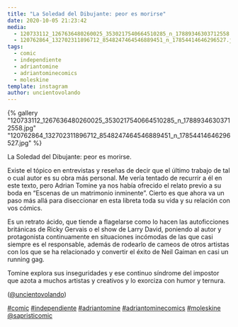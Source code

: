 ```yaml
---
title: "La Soledad del Dibujante: peor es morirse"
date: 2020-10-05 21:23:42
media: 
  - 120733112_1267636480260025_3530217540664510285_n_17889346303712558.jpg
  - 120762864_132702311896712_8548247464546889451_n_17854414646296527.jpg
tags: 
  - comic
  - independiente
  - adriantomine
  - adriantominecomics
  - moleskine
template: instagram
author: uncientovolando
---
```


{% gallery "120733112_1267636480260025_3530217540664510285_n_17889346303712558.jpg" "120762864_132702311896712_8548247464546889451_n_17854414646296527.jpg" %}

La Soledad del Dibujante: peor es morirse.

Existe el tópico en entrevistas y reseñas de decir que el último trabajo de tal o cual autor es su obra más personal. Me vería tentado de recurrir a él en este texto, pero Adrian Tomine ya nos había ofrecido el relato previo a su boda en “Escenas de un matrimonio inminente”. Cierto es que ahora va un paso más allá para diseccionar en esta libreta toda su vida y su relación con vos cómics.

Es un retrato ácido, que tiende a flagelarse como lo hacen las autoficciones británicas de Ricky Gervais o el show de Larry David, poniendo al autor y protagonista continuamente en situaciones incómodas de las que casi siempre es el responsable, además de rodearlo de cameos de otros artistas con los que se ha relacionado y convertir el éxito de Neil Gaiman en casi un running gag.

Tomine explora sus inseguridades y ese continuo síndrome del impostor que azota a muchos artistas y creativos y lo exorciza con humor y ternura.

([@uncientovolando](https://instagram.com/uncientovolando))

[#comic](/etiquetas/comic) [#independiente](/etiquetas/independiente) [#adriantomine](/etiquetas/adriantomine) [#adriantominecomics](/etiquetas/adriantominecomics) [#moleskine](/etiquetas/moleskine) [@sapristicomic](https://instagram.com/sapristicomic)
